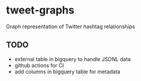 # tweet-graphs
Graph representation of Twitter hashtag relationships


## TODO
* external table in bigquery to handle JSONL data
* github actions for CI
* add columns in bigquery table for metadata